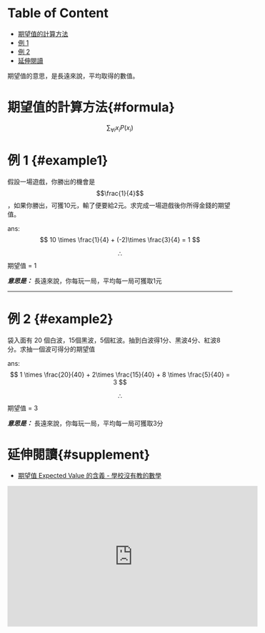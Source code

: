 # Table of Content
<!-- MarkdownTOC -->

- [期望值的計算方法](#formula)
- [例 1](#example1)
- [例 2](#example2)
- [延伸閱讀](#supplement)

<!-- /MarkdownTOC -->

期望值的意思，是長遠來說，平均取得的數值。

# 期望值的計算方法{#formula}
$$
\sum_{\forall i}{} x_iP(x_i)
$$

# 例 1 {#example1}

假設一場遊戲，你勝出的機會是 $$\frac{1}{4}$$，如果你勝出，可獲10元，輸了便要給2元。求完成一場遊戲後你所得金錢的期望值。

ans:
$$
10 \times \frac{1}{4} + (-2)\times \frac{3}{4} = 1
$$

$$\therefore$$ 期望值 = 1

***意思是：*** 長遠來說，你每玩一局，平均每一局可獲取1元

---

# 例 2 {#example2}

袋入面有 20 個白波，15個黑波，5個紅波。抽到白波得1分、黑波4分、紅波8分。求抽一個波可得分的期望值

<!--sec data-title="題解" data-id="eg2ans" data-show=true data-collapse=true ces-->
ans:
$$
1 \times \frac{20}{40} + 2\times \frac{15}{40} + 8 \times \frac{5}{40} = 3
$$

$$\therefore$$ 期望值 = 3

***意思是：*** 長遠來說，你每玩一局，平均每一局可獲取3分

<!-- endsec -->

# 延伸閱讀{#supplement}
- [期望值 Expected Value 的含義 - 學校沒有教的數學](http://mathseasy.hk/articles/expected-value/)

<div class="iframe-container">
  <iframe width="560" height="315" src="https://www.youtube.com/embed/992nu7SJQQY" frameborder="0" allowfullscreen></iframe>
</div>